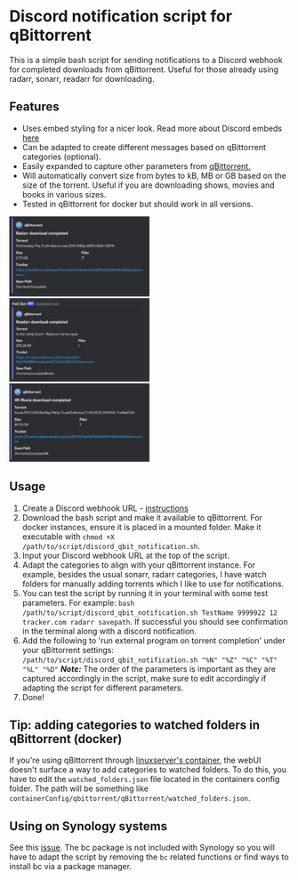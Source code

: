 # Discord notification script for qBittorrent
This is a simple bash script for sending notifications to a Discord webhook for completed downloads from qBittorrent. Useful for those already using radarr, sonarr, readarr for downloading.

## Features
* Uses embed styling for a nicer look. Read more about Discord embeds [here](https://birdie0.github.io/discord-webhooks-guide/structure/embeds.html)
* Can be adapted to create different messages based on qBittorrent categories (optional).
* Easily expanded to capture other parameters from [qBittorrent.](https://github.com/qbittorrent/qBittorrent/wiki/External-programs:-How-to)
* Will automatically convert size from bytes to kB, MB or GB based on the size of the torrent. Useful if you are downloading shows, movies and books in various sizes. 
* Tested in qBittorrent for docker but should work in all versions.

<img src="/assets/radarr.png" width="50%">
<img src="/assets/readarr.png" width="50%">
<img src="/assets/4k.png" width="50%">

## Usage
1. Create a Discord webhook URL - [instructions](https://support.discord.com/hc/en-us/articles/228383668-Intro-to-Webhooks)
2. Download the bash script and make it available to qBittorrent. For docker instances, ensure it is placed in a mounted folder. Make it executable with `chmod +X /path/to/script/discord_qbit_notification.sh`. 
3. Input your Discord webhook URL at the top of the script.
4. Adapt the categories to align with your qBittorrent instance. For example, besides the usual sonarr, radarr categories, I have watch folders for manually adding torrents which I like to use for notifications.
5. You can test the script by running it in your terminal with some test parameters. For example: <code>bash /path/to/script/discord_qbit_notification.sh TestName 9999922 12 tracker.com radarr savepath</code>. If successful you should see confirmation in the terminal along with a discord notification.
6. Add the following to 'run external program on torrent completion' under your qBittorrent settings:
<code>/path/to/script/discord_qbit_notification.sh "%N" "%Z" "%C" "%T" "%L" "%D"</code>
***Note:*** The order of the parameters is important as they are captured accordingly in the script, make sure to edit accordingly if adapting the script for different parameters.
7. Done!

## Tip: adding categories to watched folders in qBittorrent (docker)
If you're using qBittorrent through [linuxserver's container](https://hub.docker.com/r/linuxserver/qbittorrent), the webUI doesn't surface a way to add categories to watched folders. To do this, you have to edit the `watched_folders.json` file located in the containers config folder. The path will be something like `containerConfig/qbittorrent/qBittorrent/watched_folders.json`.

## Using on Synology systems
See this [issue](https://github.com/uncapped1599/discord_qbittorrent/issues/1). The bc package is not included with Synology so you will have to adapt the script by removing the `bc` related functions or find ways to install bc via a package manager.
